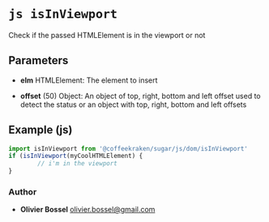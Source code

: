 


<!-- @namespace    sugar.js.dom -->

# ```js isInViewport ```


Check if the passed HTMLElement is in the viewport or not

## Parameters

- **elm**  HTMLElement: The element to insert

- **offset** (50) Object: An object of top, right, bottom and left offset used to detect the status or an object with top, right, bottom and left offsets



## Example (js)

```js
import isInViewport from '@coffeekraken/sugar/js/dom/isInViewport'
if (isInViewport(myCoolHTMLElement) {
		// i'm in the viewport
}
```


### Author
- **Olivier Bossel** <a href="mailto:olivier.bossel@gmail.com">olivier.bossel@gmail.com</a> 



